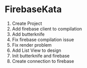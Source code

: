 # FirebaseKata
1. Create Project
2. Add firebase client to compilation
3. Add butterknife
4. Fix firebase compilation issue
5. Fix render problem
6. Add List View to design
7. Init butterknife and firebase
8. Create connection to firebase